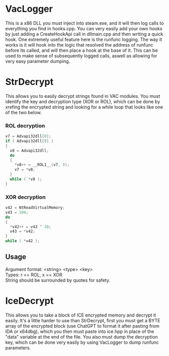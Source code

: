 # VacLogger

This is a x86 DLL you must inject into steam.exe, and it will then log calls to everything you find in hooks.cpp. You can very easily 
add your own hooks by just adding a CreateHookApi call in dllmain.cpp and then writing a quick hook. One extremely useful feature here 
is the runfunc logging. The way it works is it will hook into the logic that resolved the address of runfunc before its called, and will 
then place a hook at the base of it. This can be used to make sense of subsequently logged calls, aswell as allowing for very easy parameter 
dumping.

# StrDecrypt

This allows you to easily decrypt strings found in VAC modules. You must identify the key and decryption type (XOR or ROL), 
which can be done by xrefing the encrypted string and looking for a while loop that looks like one of the two below.

### ROL decryption
```C
v7 = Advapi32dll[0];
if ( Advapi32dll[0] )
{
  v8 = Advapi32dll;
  do
  {
    *v8++ = __ROL1__(v7, 3);
    v7 = *v8;
  }
  while ( *v8 );
}
```

### XOR decryption
```C
v42 = NtReadVirtualMemory;
v43 = 104;
do
{
  *v42++ = v43 ^ 38;
  v43 = *v42;
}
while ( *v42 );
```

## Usage
Argument format: \<string\> \<type\> \<key\> </br>
Types: r == ROL, x == XOR </br>
String should be surrounded by quotes for safety.

# IceDecrypt

This allows you to take a block of ICE encrypted memory and decrypt it easily. It's a little harder to use than StrDecrypt, first 
you must get a BYTE array of the encrypted block (use ChatGPT to format it after pasting from IDA or x64dbg), which you then must 
paste into ice.hpp in place of the "data" variable at the end of the file. You also must dump the decryption key, which can be done 
very easily by using VacLogger to dump runfunc parameters.